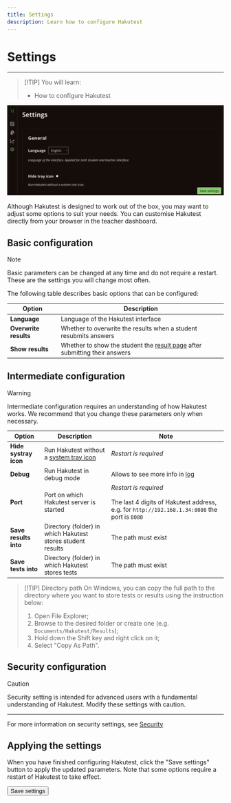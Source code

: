```yaml
---
title: Settings
description: Learn how to configure Hakutest
---
```


# Settings

---

> [!TIP] You will learn:
>
> -   How to configure Hakutest

![Settings](./img/settings.png)

Although Hakutest is designed to work out of the box, you may want to adjust
some options to suit your needs. You can customise Hakutest directly from your
browser in the teacher dashboard.

## Basic configuration

> [!NOTE]
> Basic parameters can be changed at any time and do not require a restart.
> These are the settings you will change most often.

The following table describes basic options that can be configured:

| Option                | Description                                                                                                                                  |
| --------------------- | -------------------------------------------------------------------------------------------------------------------------------------------- |
| **Language**          | Language of the Hakutest interface                                                                                                           |
| **Overwrite results** | Whether to overwrite the results when a student resubmits answers                                                                            |
| **Show results**      | Whether to show the student the [result page](/handbook/guide/06-student-perspective#whether-to-show-results) after submitting their answers |

## Intermediate configuration

> [!WARNING]
> Intermediate configuration requires an understanding of how Hakutest works.
> We recommend that you change these parameters only when necessary.

| Option                | Description                                                                       | Note                                                                                                                       |
| --------------------- | --------------------------------------------------------------------------------- | -------------------------------------------------------------------------------------------------------------------------- |
| **Hide systray icon** | Run Hakutest without a [system tray icon](/handbook/guide/01-server#systray-icon) | _Restart is required_                                                                                                      |
| **Debug**             | Run Hakutest in debug mode                                                        | Allows to see more info in [log](/handbook/advanced/05-log)                                                                |
| **Port**              | Port on which Hakutest server is started                                          | _Restart is required_<br><br>The last 4 digits of Hakutest address, e.g. for `http://192.168.1.34:8080` the port is `8080` |
| **Save results into** | Directory (folder) in which Hakutest stores student results                       | The path must exist                                                                                                        |
| **Save tests into**   | Directory (folder) in which Hakutest stores tests                                 | The path must exist                                                                                                        |

> [!TIP] Directory path
> On Windows, you can copy the full path to the directory where you want to store tests or results using the instruction below:
>
> 1. Open File Explorer;
> 2. Browse to the desired folder or create one (e.g. `Documents/Hakutest/Results`);
> 3. Hold down the Shift key and right click on it;
> 4. Select "Copy As Path".

## Security configuration

> [!CAUTION]
> Security setting is intended for advanced users with a fundamental
> understanding of Hakutest. Modify these settings with caution.
>
> ---
>
> For more information on security settings, see
> [Security](/handbook/advanced/01-security#configuration)

## Applying the settings

When you have finished configuring Hakutest, click the "Save settings" button
to apply the updated parameters. Note that some options require a restart of
Hakutest to take effect.

<button class="button button__primary">Save settings</button>
